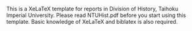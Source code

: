This is a XeLaTeX template for reports in Division of History, Taihoku Imperial University.
Please read NTUHist.pdf before you start using this template.
Basic knowledge of XeLaTeX and biblatex is also required.